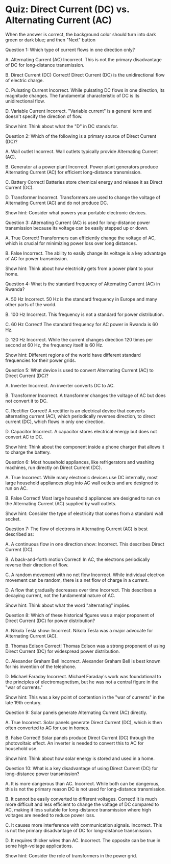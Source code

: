 # Quiz: Direct Current (DC) vs. Alternating Current (AC)

When the answer is correct, the background color should turn into dark green or dark blue; and then "Next" button

Question 1: Which type of current flows in one direction only?

A. Alternating Current (AC)
Incorrect. This is not the primary disadvantage of DC for long-distance transmission.

B. Direct Current (DC)
Correct! Direct Current (DC) is the unidirectional flow of electric charge.

C. Pulsating Current
Incorrect. While pulsating DC flows in one direction, its magnitude changes. The fundamental characteristic of DC is its unidirectional flow.

D. Variable Current
Incorrect. "Variable current" is a general term and doesn't specify the direction of flow.

Show hint:
Think about what the "D" in DC stands for.



Question 2: Which of the following is a primary source of Direct Current (DC)?

A. Wall outlet
Incorrect. Wall outlets typically provide Alternating Current (AC).

B. Generator at a power plant
Incorrect. Power plant generators produce Alternating Current (AC) for efficient long-distance transmission.

C. Battery
Correct! Batteries store chemical energy and release it as Direct Current (DC).

D. Transformer
Incorrect. Transformers are used to change the voltage of Alternating Current (AC) and do not produce DC.

Show hint:
Consider what powers your portable electronic devices.


Question 3: Alternating Current (AC) is used for long-distance power transmission because its voltage can be easily stepped up or down.

A. True
Correct! Transformers can efficiently change the voltage of AC, which is crucial for minimizing power loss over long distances.

B. False
Incorrect. The ability to easily change its voltage is a key advantage of AC for power transmission.

Show hint:
Think about how electricity gets from a power plant to your home.



Question 4: What is the standard frequency of Alternating Current (AC) in Rwanda?

A. 50 Hz
Incorrect. 50 Hz is the standard frequency in Europe and many other parts of the world.

B. 100 Hz
Incorrect. This frequency is not a standard for power distribution.

C. 60 Hz
Correct! The standard frequency for AC power in Rwanda is 60 Hz.

D. 120 Hz
Incorrect. While the current changes direction 120 times per second at 60 Hz, the frequency itself is 60 Hz.


Show hint:
Different regions of the world have different standard frequencies for their power grids.


Question 5: What device is used to convert Alternating Current (AC) to Direct Current (DC)?

A. Inverter
Incorrect. An inverter converts DC to AC.

B. Transformer
Incorrect. A transformer changes the voltage of AC but does not convert it to DC.

C. Rectifier
Correct! A rectifier is an electrical device that converts alternating current (AC), which periodically reverses direction, to direct current (DC), which flows in only one direction.

D. Capacitor
Incorrect. A capacitor stores electrical energy but does not convert AC to DC.


Show hint: Think about the component inside a phone charger that allows it to charge the battery.


Question 6: Most household appliances, like refrigerators and washing machines, run directly on Direct Current (DC).

A. True
Incorrect. While many electronic devices use DC internally, most large household appliances plug into AC wall outlets and are designed to run on AC.

B. False
Correct! Most large household appliances are designed to run on the Alternating Current (AC) supplied by wall outlets.


Show hint: Consider the type of electricity that comes from a standard wall socket.


Question 7: The flow of electrons in Alternating Current (AC) is best described as:

A. A continuous flow in one direction
show: Incorrect. This describes Direct Current (DC).

B. A back-and-forth motion
Correct! In AC, the electrons periodically reverse their direction of flow.

C. A random movement with no net flow
Incorrect. While individual electron movement can be random, there is a net flow of charge in a current.

D. A flow that gradually decreases over time
Incorrect. This describes a decaying current, not the fundamental nature of AC.

Show hint: Think about what the word "alternating" implies.

Question 8: Which of these historical figures was a major proponent of Direct Current (DC) for power distribution?

A. Nikola Tesla
show: Incorrect. Nikola Tesla was a major advocate for Alternating Current (AC).

B. Thomas Edison
Correct! Thomas Edison was a strong proponent of using Direct Current (DC) for widespread power distribution.

C. Alexander Graham Bell
Incorrect. Alexander Graham Bell is best known for his invention of the telephone.

D. Michael Faraday
Incorrect. Michael Faraday's work was foundational to the principles of electromagnetism, but he was not a central figure in the "war of currents."


Show hint: This was a key point of contention in the "war of currents" in the late 19th century.

Question 9: Solar panels generate Alternating Current (AC) directly.

A. True
Incorrect. Solar panels generate Direct Current (DC), which is then often converted to AC for use in homes.

B. False
Correct! Solar panels produce Direct Current (DC) through the photovoltaic effect. An inverter is needed to convert this to AC for household use.


Show hint: Think about how solar energy is stored and used in a home.

Question 10: What is a key disadvantage of using Direct Current (DC) for long-distance power transmission?

A. It is more dangerous than AC.
Incorrect. While both can be dangerous, this is not the primary reason DC is not used for long-distance transmission.

B. It cannot be easily converted to different voltages.
Correct! It is much more difficult and less efficient to change the voltage of DC compared to AC, making it less suitable for long-distance transmission where high voltages are needed to reduce power loss.

C. It causes more interference with communication signals.
Incorrect. This is not the primary disadvantage of DC for long-distance transmission.

D. It requires thicker wires than AC.
Incorrect. The opposite can be true in some high-voltage applications.

Show hint: Consider the role of transformers in the power grid.

